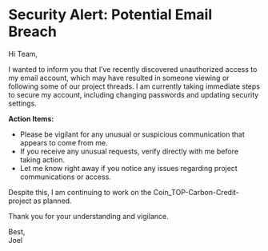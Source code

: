 # Security Alert: Potential Email Breach

Hi Team,

I wanted to inform you that I’ve recently discovered unauthorized access to my email account, which may have resulted in someone viewing or following some of our project threads. I am currently taking immediate steps to secure my account, including changing passwords and updating security settings.

**Action Items:**
- Please be vigilant for any unusual or suspicious communication that appears to come from me.
- If you receive any unusual requests, verify directly with me before taking action.
- Let me know right away if you notice any issues regarding project communications or access.

Despite this, I am continuing to work on the Coin_TOP-Carbon-Credit- project as planned.

Thank you for your understanding and vigilance.

Best,  
Joel